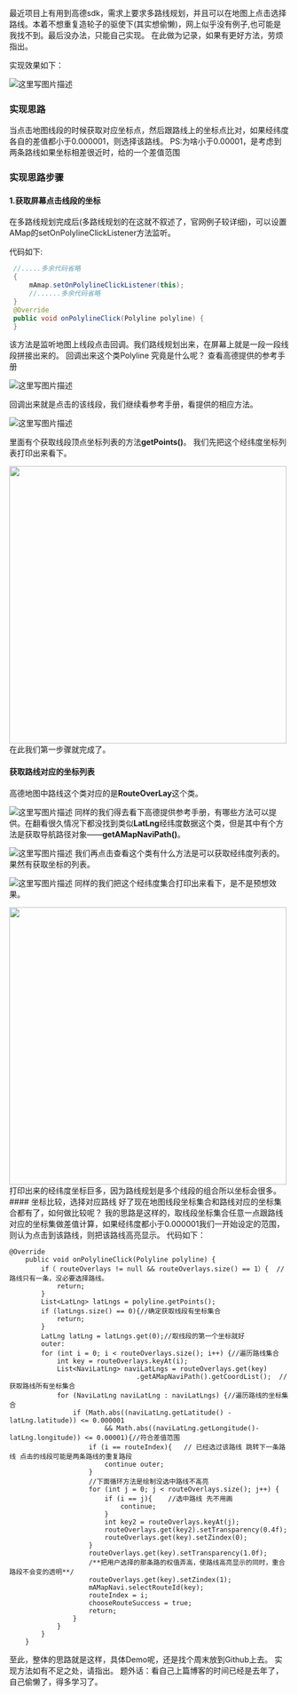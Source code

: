 最近项目上有用到高德sdk，需求上要求多路线规划，并且可以在地图上点击选择路线。本着不想重复造轮子的驱使下(其实想偷懒)，网上似乎没有例子,也可能是我找不到。最后没办法，只能自己实现。
在此做为记录，如果有更好方法，劳烦指出。

实现效果如下：

![这里写图片描述](https://img-blog.csdn.net/20180411180555737?watermark/2/text/aHR0cHM6Ly9ibG9nLmNzZG4ubmV0L1ZSb3ltb25k/font/5a6L5L2T/fontsize/400/fill/I0JBQkFCMA==/dissolve/70)

### 实现思路
当点击地图线段的时候获取对应坐标点，然后跟路线上的坐标点比对，如果经纬度各自的差值都小于0.000001，则选择该路线。
PS:为啥小于0.00001，是考虑到两条路线如果坐标相差很近时，给的一个差值范围
### 实现思路步骤
#### 1.获取屏幕点击线段的坐标
在多路线规划完成后(多路线规划的在这就不叙述了，官网例子较详细)，可以设置AMap的setOnPolylineClickListener方法监听。

代码如下:

```Java
 //.....多余代码省略
 {
	 mAmap.setOnPolylineClickListener(this);
	 //......多余代码省略
 }
 @Override
 public void onPolylineClick(Polyline polyline) {
 }
```

该方法是监听地图上线段点击回调。我们路线规划出来，在屏幕上就是一段一段线段拼接出来的。
回调出来这个类Polyline 究竟是什么呢？
查看高德提供的参考手册

![这里写图片描述](https://img-blog.csdn.net/20180411162127562?watermark/2/text/aHR0cHM6Ly9ibG9nLmNzZG4ubmV0L1ZSb3ltb25k/font/5a6L5L2T/fontsize/400/fill/I0JBQkFCMA==/dissolve/70)

回调出来就是点击的该线段，我们继续看参考手册，看提供的相应方法。

![这里写图片描述](https://img-blog.csdn.net/20180411162344365?watermark/2/text/aHR0cHM6Ly9ibG9nLmNzZG4ubmV0L1ZSb3ltb25k/font/5a6L5L2T/fontsize/400/fill/I0JBQkFCMA==/dissolve/70)

里面有个获取线段顶点坐标列表的方法**getPoints()**。
我们先把这个经纬度坐标列表打印出来看下。

<img src="https://img-blog.csdn.net/20180411163211624?watermark/2/text/aHR0cHM6Ly9ibG9nLmNzZG4ubmV0L1ZSb3ltb25k/font/5a6L5L2T/fontsize/400/fill/I0JBQkFCMA==/dissolve/70" width="500px">
在此我们第一步骤就完成了。

#### 获取路线对应的坐标列表
高德地图中路线这个类对应的是**RouteOverLay**这个类。

![这里写图片描述](https://img-blog.csdn.net/2018041116391926?watermark/2/text/aHR0cHM6Ly9ibG9nLmNzZG4ubmV0L1ZSb3ltb25k/font/5a6L5L2T/fontsize/400/fill/I0JBQkFCMA==/dissolve/70)
同样的我们得去看下高德提供参考手册，有哪些方法可以提供。在翻看很久情况下都没找到类似**LatLng**经纬度数据这个类，但是其中有个方法是获取导航路径对象——**getAMapNaviPath()**。

![这里写图片描述](https://img-blog.csdn.net/20180411164249943?watermark/2/text/aHR0cHM6Ly9ibG9nLmNzZG4ubmV0L1ZSb3ltb25k/font/5a6L5L2T/fontsize/400/fill/I0JBQkFCMA==/dissolve/70)
我们再点击查看这个类有什么方法是可以获取经纬度列表的。果然有获取坐标的列表。

![这里写图片描述](https://img-blog.csdn.net/20180411164435393?watermark/2/text/aHR0cHM6Ly9ibG9nLmNzZG4ubmV0L1ZSb3ltb25k/font/5a6L5L2T/fontsize/400/fill/I0JBQkFCMA==/dissolve/70)
同样的我们把这个经纬度集合打印出来看下，是不是预想效果。

<img src="https://img-blog.csdn.net/20180411164826591?watermark/2/text/aHR0cHM6Ly9ibG9nLmNzZG4ubmV0L1ZSb3ltb25k/font/5a6L5L2T/fontsize/400/fill/I0JBQkFCMA==/dissolve/70" width="500px">
打印出来的经纬度坐标巨多，因为路线规划是多个线段的组合所以坐标会很多。
#### 坐标比较，选择对应路线
好了现在地图线段坐标集合和路线对应的坐标集合都有了，如何做比较呢？
我的思路是这样的，取线段坐标集合任意一点跟路线对应的坐标集做差值计算，如果经纬度都小于0.000001我们一开始设定的范围，则认为点击到该路线，则把该路线高亮显示。
代码如下：

```Android
@Override
    public void onPolylineClick(Polyline polyline) {
	    if（ routeOverlays != null && routeOverlays.size() == 1）{  //路线只有一条，没必要选择路线。
		    return;
	    }
        List<LatLng> latLngs = polyline.getPoints();
        if (latLngs.size() == 0){//确定获取线段有坐标集合
            return;
        }
        LatLng latLng = latLngs.get(0);//取线段的第一个坐标就好
        outer:
        for (int i = 0; i < routeOverlays.size(); i++) {//遍历路线集合
            int key = routeOverlays.keyAt(i);
            List<NaviLatLng> naviLatLngs = routeOverlays.get(key)
					            .getAMapNaviPath().getCoordList();  //获取路线所有坐标集合
            for (NaviLatLng naviLatLng : naviLatLngs) {//遍历路线的坐标集合
                if (Math.abs((naviLatLng.getLatitude() - latLng.latitude)) <= 0.000001
                        && Math.abs((naviLatLng.getLongitude()- latLng.longitude)) <= 0.00001){//符合差值范围
                    if (i == routeIndex){   // 已经选过该路线 跳转下一条路线 点击的线段可能是两条路线的重复路段
                        continue outer;
                    }
                    //下面循环方法是绘制没选中路线不高亮
                    for (int j = 0; j < routeOverlays.size(); j++) {
                        if (i == j){    //选中路线 先不用画
                            continue;
                        }
                        int key2 = routeOverlays.keyAt(j);
                        routeOverlays.get(key2).setTransparency(0.4f);
                        routeOverlays.get(key).setZindex(0);
                    }
                    routeOverlays.get(key).setTransparency(1.0f);
                    /**把用户选择的那条路的权值弄高，使路线高亮显示的同时，重合路段不会变的透明**/
                    routeOverlays.get(key).setZindex(1);
                    mAMapNavi.selectRouteId(key);
                    routeIndex = i;
                    chooseRouteSuccess = true;
                    return;
                }
            }
        }
    }
```

至此，整体的思路就是这样，具体Demo呢，还是找个周末放到Github上去。
实现方法如有不足之处，请指出。
题外话：看自己上篇博客的时间已经是去年了，自己偷懒了，得多学习了。
